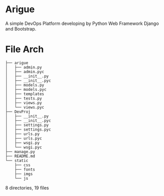 # Arigue
A simple DevOps Platform developing by Python Web Framework Django and Bootstrap.

# File Arch
```
├── arigue
│   ├── admin.py
│   ├── admin.pyc
│   ├── __init__.py
│   ├── __init__.pyc
│   ├── models.py
│   ├── models.pyc
│   ├── templates
│   ├── tests.py
│   ├── views.py
│   └── views.pyc
├── DevProj
│   ├── __init__.py
│   ├── __init__.pyc
│   ├── settings.py
│   ├── settings.pyc
│   ├── urls.py
│   ├── urls.pyc
│   ├── wsgi.py
│   └── wsgi.pyc
├── manage.py
├── README.md
└── static
    ├── css
    ├── fonts
    ├── imgs
    └── js
```
8 directories, 19 files
